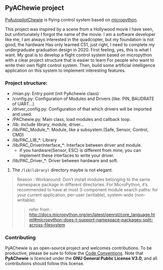 ## PyAChewie project
[PyAutopilotChewie](https://github.com/HotIce0/PAChewie) is flying control system based on [micropython](https://github.com/micropython/micropython).

This project was inspired by a scene from a Hollywood movie I have seen, but unfortunately I forgot the name of the movie. I am a software developer like me, I am always interested in the quadcopter, but my foundation is not good, the hardware Has only learned C51, just right, I need to complete my undergraduate graduation design in 2020. First feeling, yes, this is what I want. My goal is to develop a  flight control system based on micropython with a clear project structure that is easier to learn For people who want to write their own flight control system. Then, build some artificial intelligence application on this system to implement interesting features.


### Project structure:
- /mian.py: Entry point (init PyAchewie class)
- /config.py: Configuration of Modules and Drivers (like. PIN, BAUDRATE of UART...)
- /driver_config.py: Configuration of that which drivers will be imported and used.
- /PAChewie.py: Main class, load modules and callback loop.
- /lib: include library, module, driver...
- /lib/PAC_Module_*: Module, like a subsystem.(Safe, Sensor, Control, CMD)
- /lib/PAC_LIB_*: Library
- /lib/PAC_DriverInterface_*: Interface between driver and module.
    - if you hardware(Sensor, ESC) is different from mine, you can implement these interfaces to write your driver.
- /lib/PAC_Driver_*: Driver between hardware and soft.


1. The `/lib(library)` directory maybe is not elegant.
> Reason : Workaround: Don’t install modules belonging to the same namespace package in different directories. For MicroPython, it’s recommended to have at most 3-component module search paths: for your current application, per-user (writable), system-wide (non-writable). 
>> refer from : http://docs.micropython.org/en/latest/genrst/core_language.html#micropython-does-t-support-namespace-packages-split-across-filesystem

### Contributing
PyAChewie is an open-source project and welcomes contributions. To be productive, please be sure to follow the [Code Conventions](https://github.com/HotIce0/PAChewie/blob/master/CODECONVENTIONS.md). Note that **PyAChewie** is licenced under the **GNU General Public License V3.0**, and all contributions should follow this license.